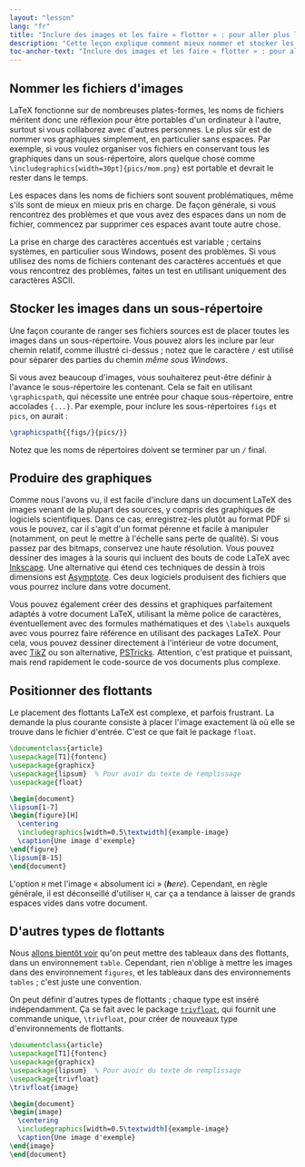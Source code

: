 ```yaml
---
layout: "lesson"
lang: "fr"
title: "Inclure des images et les faire « flotter » : pour aller plus loin"
description: "Cette leçon explique comment mieux nommer et stocker les fichiers graphiques à utiliser avec LaTeX, et comment vous pouvez créer vos propres illustrations à partir de LaTeX."
toc-anchor-text: "Inclure des images et les faire « flotter » : pour aller plus loin"
---
```


## Nommer les fichiers d'images

LaTeX fonctionne sur de nombreuses plates-formes, les noms de fichiers méritent
donc une réflexion pour être portables d'un ordinateur à l'autre, surtout si
vous collaborez avec d'autres personnes. Le plus sûr est de nommer vos
graphiques simplement, en particulier sans espaces. Par exemple, si vous voulez
organiser vos fichiers en conservant tous les graphiques dans un sous-répertoire,
alors quelque chose comme `\includegraphics[width=30pt]{pics/mom.png}` est
portable et devrait le rester dans le temps.

Les espaces dans les noms de fichiers sont souvent problématiques, même s'ils
sont de mieux en mieux pris en charge. De façon générale, si vous rencontrez des
problèmes et que vous avez des espaces dans un nom de fichier, commencez par
supprimer ces espaces avant toute autre chose.

La prise en charge des caractères accentués est variable ; certains systèmes,
en particulier sous Windows, posent des problèmes. Si vous utilisez des noms de
fichiers contenant des caractères accentués et que vous rencontrez des problèmes,
faites un test en utilisant uniquement des caractères ASCII.


## Stocker les images dans un sous-répertoire

Une façon courante de ranger ses fichiers sources est de placer toutes les images
dans un sous-répertoire. Vous pouvez alors les inclure par leur chemin relatif,
comme illustré ci-dessus ; notez que le caractère `/` est utilisé pour séparer
des parties du chemin _même sous Windows_.

Si vous avez beaucoup d'images, vous souhaiterez peut-être définir à l'avance le
sous-répertoire les contenant. Cela se fait en utilisant `\graphicspath`, qui
nécessite une entrée pour chaque sous-répertoire, entre accolades `{...}`. Par
exemple, pour inclure les sous-répertoires `figs` et `pics`, on aurait :

<!-- {% raw %} -->
```latex
\graphicspath{{figs/}{pics/}}
```
<!-- {% endraw %} -->

Notez que les noms de répertoires doivent se terminer par un `/` final.


## Produire des graphiques

Comme nous l'avons vu, il est facile d'inclure dans un document LaTeX des images
venant de la plupart des sources, y compris des graphiques de logiciels
scientifiques. Dans ce cas, enregistrez-les plutôt au format PDF si vous le
pouvez, car il s'agit d'un format pérenne et facile à manipuler (notamment, on
peut le mettre à l'échelle sans perte de qualité). Si vous passez par des bitmaps,
conservez une haute résolution. Vous pouvez dessiner des images à la souris qui
incluent des bouts de code LaTeX avec [Inkscape](https://inkscape.org/). Une
alternative qui étend ces techniques de dessin à trois dimensions est
[Asymptote](https://www.ctan.org/pkg/asymptote). Ces deux logiciels produisent
des fichiers que vous pourrez inclure dans votre document.

Vous pouvez également créer des dessins et graphiques parfaitement adaptés à
votre document LaTeX, utilisant la même police de caractères, éventuellement
avec des formules mathématiques et des `\labels` auxquels avec vous pourrez faire
référence en utilisant des packages LaTeX. Pour cela, vous pouvez dessiner
directement à l'intérieur de votre document, avec [Ti*k*Z](https://ctan.org/pkg/pgf)
ou son alternative, [PSTricks](https://ctan.org/pkg/pstricks-base). Attention,
c'est pratique et puissant, mais rend rapidement le code-source de vos documents
plus complexe.


## Positionner des flottants

Le placement des flottants LaTeX est complexe, et parfois frustrant. La demande
la plus courante consiste à placer l'image exactement là où elle se trouve dans
le fichier d'entrée. C'est ce que fait le package `float`.

```latex
\documentclass{article}
\usepackage[T1]{fontenc}
\usepackage{graphicx}
\usepackage{lipsum}  % Pour avoir du texte de remplissage
\usepackage{float}

\begin{document}
\lipsum[1-7]
\begin{figure}[H]
  \centering
  \includegraphics[width=0.5\textwidth]{example-image}
  \caption{Une image d'exemple}
\end{figure}
\lipsum[8-15]
\end{document}
```

L'option `H` met l'image « absolument ici » (_**h**ere_). Cependant,
en règle générale, il est déconseillé d'utiliser `H`, car ça a tendance à
laisser de grands espaces vides dans votre document.


## D'autres types de flottants

Nous [allons bientôt voir](lesson-08) qu'on peut mettre des tableaux dans des
flottants, dans un environnement `table`. Cependant, rien n'oblige à mettre les
images dans des environnement `figures`, et les tableaux dans des environnements
`tables` ; c'est juste une convention.

On peut définir d'autres types de flottants ; chaque type est inséré
indépendamment. Ça se fait avec le package [`trivfloat`](https://ctan.org/pkg/trivfloat),
qui fournit une commande unique, `\trivfloat`, pour créer de nouveaux type
d'environnements de flottants.

```latex
\documentclass{article}
\usepackage[T1]{fontenc}
\usepackage{graphicx}
\usepackage{lipsum}  % Pour avoir du texte de remplissage
\usepackage{trivfloat}
\trivfloat{image}

\begin{document}
\begin{image}
  \centering
  \includegraphics[width=0.5\textwidth]{example-image}
  \caption{Une image d'exemple}
\end{image}
\end{document}
```
